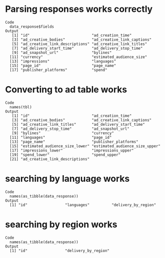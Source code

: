 # Parsing responses works correctly

    Code
      data_response$fields
    Output
       [1] "id"                            "ad_creation_time"             
       [3] "ad_creative_bodies"            "ad_creative_link_captions"    
       [5] "ad_creative_link_descriptions" "ad_creative_link_titles"      
       [7] "ad_delivery_start_time"        "ad_delivery_stop_time"        
       [9] "ad_snapshot_url"               "bylines"                      
      [11] "currency"                      "estimated_audience_size"      
      [13] "impressions"                   "languages"                    
      [15] "page_id"                       "page_name"                    
      [17] "publisher_platforms"           "spend"                        

# Converting to ad table works

    Code
      names(tbl)
    Output
       [1] "id"                            "ad_creation_time"             
       [3] "ad_creative_bodies"            "ad_creative_link_captions"    
       [5] "ad_creative_link_titles"       "ad_delivery_start_time"       
       [7] "ad_delivery_stop_time"         "ad_snapshot_url"              
       [9] "bylines"                       "currency"                     
      [11] "languages"                     "page_id"                      
      [13] "page_name"                     "publisher_platforms"          
      [15] "estimated_audience_size_lower" "estimated_audience_size_upper"
      [17] "impressions_lower"             "impressions_upper"            
      [19] "spend_lower"                   "spend_upper"                  
      [21] "ad_creative_link_descriptions"

# searching by language works

    Code
      names(as_tibble(data_response))
    Output
      [1] "id"                 "languages"          "delivery_by_region"

# searching by region works

    Code
      names(as_tibble(data_response))
    Output
      [1] "id"                 "delivery_by_region"

